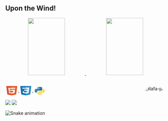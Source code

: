 ## Upon the Wind!
<div align="center">
  <a href="https://github.com/yreater">
  <img height="180em" width="48%" src="https://github-readme-stats.vercel.app/api?username=yreater&show_icons=true&theme=tokyonight&include_all_commits=true&count_private=true"/>
  <img height="180em" width="48%" src="https://github-readme-stats.vercel.app/api/top-langs/?username=yreater&layout=compact&langs_count=7&theme=tokyonight"/>
</div>

 > 
  
<div style="display: inline_block"><br>
  <img align="center" alt="Rafa-HTML" height="30" width="40" src="https://raw.githubusercontent.com/devicons/devicon/master/icons/html5/html5-original.svg">
  <img align="center" alt="Rafa-CSS" height="30" width="40" src="https://raw.githubusercontent.com/devicons/devicon/master/icons/css3/css3-original.svg">
  <img align="center" alt="Rafa-Python" height="30" width="40" src="https://raw.githubusercontent.com/devicons/devicon/master/icons/python/python-original.svg">
  <img align="right" alt="Rafa-pic" height="150" style="border-radius:50px;" src="https://cdn.discordapp.com/attachments/943256136142954509/965942766666383370/E-8m63FXEAEe8O4.png">
</div>

> 
  
  <div> 
 <a href="https://discord.gg/FwzUusCMJd" target="_blank"><img src="https://img.shields.io/badge/Discord-7289DA?style=for-the-badge&logo=discord&logoColor=white" target="_blank"></a> 
  <a href = "icefx2004@gmail.com"><img src="https://img.shields.io/badge/-Gmail-%23333?style=for-the-badge&logo=gmail&logoColor=white" target="_blank"></a>
 
  ![Snake animation](https://github.com/yreater/yreater/blob/main/.github/workflows/cobrinha.yml)
 
</div>

